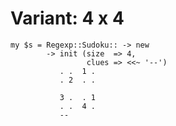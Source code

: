 # Variant: 4 x 4

<!-- %% svg-grid: none -->
<!-- %% focus: size  =&gt; 4 -->

~~~~
my $s = Regexp::Sudoku:: -> new
        -> init (size  => 4,
                 clues => <<~ '--')
           . .  1 .
           . 2  . .

           3 .  . 1
           . .  4 .
           --
~~~~
